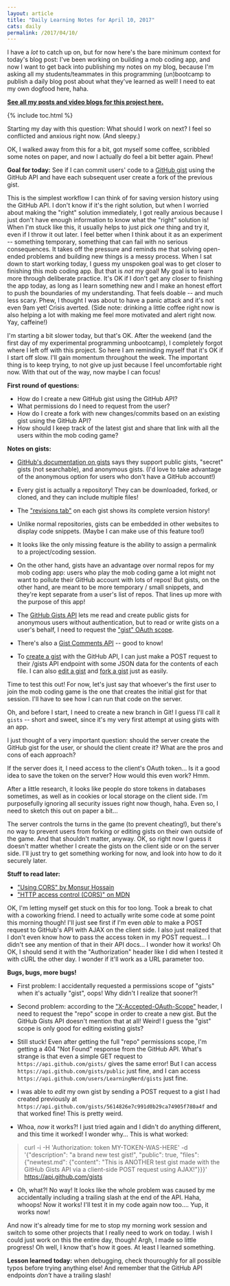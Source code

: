 ```yaml
---
layout: article
title: "Daily Learning Notes for April 10, 2017"
cats: daily
permalink: /2017/04/10/
---
```


I have a _lot_ to catch up on, but for now here's the bare minimum context for today's blog post: I've been working on building a mob coding app, and now I want to get back into publishing my notes on my blog, because I'm asking all my students/teammates in this programming (un)bootcamp to publish a daily blog post about what they've learned as well! I need to eat my own dogfood here, haha.

[**See all my posts and video blogs for this project here.**](/learn-teach-code/)

{% include toc.html %}

Starting my day with this question: What should I work on next? I feel so conflicted and anxious right now. (And sleepy.)

OK, I walked away from this for a bit, got myself some coffee, scribbled some notes on paper, and now I actually do feel a bit better again. Phew! 

**Goal for today:** See if I can commit users' code to a [GitHub gist](https://gist.github.com/) using the GitHub API and have each subsequent user create a fork of the previous gist.

This is the simplest workflow I can think of for saving version history using the GitHub API. I don't know if it's the right solution, but when I worried about making the "right" solution immediately, I got really anxious because I just don't have enough information to know what the "right" solution is! When I'm stuck like this, it usually helps to just pick _one_ thing and try it, even if I throw it out later. I feel better when I think about it as an experiment -- something temporary, something that can fail with no serious consequences. It takes off the pressure and reminds me that solving open-ended problems and building new things is a messy process. When I sat down to start working today, I guess my unspoken goal was to get closer to finishing this mob coding app. But that is _not_ my goal! My goal is to learn more through deliberate practice. It's OK if I don't get any closer to finishing the app today, as long as I learn something new and I make an honest effort to push the boundaries of my understanding. That feels doable -- and much less scary. Phew, I thought I was about to have a panic attack and it's not even 9am yet! Crisis averted. (Side note: drinking a little coffee right now is also helping a lot with making me feel more motivated and alert right now. Yay, caffeine!)

I'm starting a bit slower today, but that's OK. After the weekend (and the first day of my experimental programming unbootcamp), I completely forgot where I left off with this project. So here I am reminding myself that it's OK if I start off slow. I'll gain momentum throughout the week. The important thing is to keep trying, to not give up just because I feel uncomfortable right now. With that out of the way, now maybe I can focus!

**First round of questions:**

- How do I create a new GitHub gist using the GitHub API?
- What permissions do I need to request from the user?
- How do I create a fork with new changes/commits based on an existing gist using the GitHub API?
- How should I keep track of the latest gist and share that link with all the users within the mob coding game?

**Notes on gists:**

- [GitHub's documentation on gists](https://help.github.com/articles/about-gists/) says they support public gists, "secret" gists (not searchable), and anonymous gists. (I'd love to take advantage of the anonymous option for users who don't have a GitHub account!)

- Every gist is actually a repository! They can be downloaded, forked, or cloned, and they can include multiple files!

- The ["revisions tab"](https://help.github.com/articles/forking-and-cloning-gists/#viewing-gist-commit-history) on each gist shows its complete version history!

- Unlike normal repositories, gists can be embedded in other websites to display code snippets. (Maybe I can make use of this feature too!)

- It looks like the only missing feature is the ability to assign a permalink to a project/coding session.

- On the other hand, gists have an advantage over normal repos for my mob coding app: users who play the mob coding game a lot might not want to pollute their GitHub account with lots of repos! But gists, on the other hand, are meant to be more temporary / small snippets, and they're kept separate from a user's list of repos. That lines up more with the purpose of this app!

- The [GitHub Gists API](https://developer.github.com/v3/gists/) lets me read and create public gists for anonymous users without authentication, but to read or write gists on a user's behalf, I need to request the ["gist" OAuth scope](https://developer.github.com/v3/oauth/#scopes).

- There's also a [Gist Comments API](https://developer.github.com/v3/gists/comments/) -- good to know!

- To [create a gist](https://developer.github.com/v3/gists/#create-a-gist) with the GitHub API, I can just make a POST request to their /gists API endpoint with some JSON data for the contents of each file. I can also [edit a gist](https://developer.github.com/v3/gists/#edit-a-gist) and [fork a gist](https://developer.github.com/v3/gists/#fork-a-gist) just as easily.

Time to test this out! For now, let's just say that whoever's the first user to join the mob coding game is the one that creates the initial gist for that session. I'll have to see how I can run that code on the server.

Oh, and before I start, I need to create a new branch in Git! I guess I'll call it `gists` -- short and sweet, since it's my very first attempt at using gists with an app.

I just thought of a very important question: should the server create the GitHub gist for the user, or should the client create it? What are the pros and cons of each approach?

If the server does it, I need access to the client's OAuth token... Is it a good idea to save the token on the server? How would this even work? Hmm. 

After a little research, it looks like people do store tokens in databases sometimes, as well as in cookies or local storage on the client side. I'm purposefully ignoring all security issues right now though, haha. Even so, I need to sketch this out on paper a bit...

The server controls the turns in the game (to prevent cheating!), but there's no way to prevent users from forking or editing gists on their own outside of the game. And that shouldn't matter, anyway. OK, so right now I guess it doesn't matter whether I create the gists on the client side or on the server side. I'll just try to get something working for now, and look into how to do it securely later.

**Stuff to read later:**

- ["Using CORS" by Monsur Hossain](https://www.html5rocks.com/en/tutorials/cors/)
- ["HTTP access control (CORS)" on MDN](https://developer.mozilla.org/en-US/docs/Web/HTTP/Access_control_CORS)

OK, I'm letting myself get stuck on this for too long. Took a break to chat with a coworking friend. I need to actually write some code at some point this morning though! I'll just see first if I'm even _able_ to make a POST request to GitHub's API with AJAX on the client side. I also just realized that I don't even know how to pass the access token in my POST request... I didn't see any mention of that in their API docs... I wonder how it works! Oh OK, I should send it with the "Authorization" header like I did when I tested it with cURL the other day. I wonder if it'll work as a URL parameter too.

**Bugs, bugs, more bugs!**

- First problem: I accidentally requested a permissions scope of "gists" when it's actually "gist", oops! Why didn't I realize that sooner?!

- Second problem: according to the ["X-Accepted-OAuth-Scope"](https://developer.github.com/v3/oauth/#scopes) header, I need to request the "repo" scope in order to create a new gist. But the GitHub Gists API doesn't mention that at all! Weird! I guess the "gist" scope is only good for editing existing gists?

- Still stuck! Even after getting the full "repo" permissions scope, I'm getting a 404 "Not Found" response from the GitHub API. What's strange is that even a simple GET request to `https://api.github.com/gists/` gives the same error! But I can access `https://api.github.com/gists/public` just fine, and I can access `https://api.github.com/users/LearningNerd/gists` just fine.

- I was able to _edit_ my own gist by sending a POST request to a gist I had created previously at `https://api.github.com/gists/5614826e7c991d0b29ca74905f780a4f` and that worked fine! This is pretty weird.

- Whoa, _now_ it works?! I just tried again and I didn't do anything different, and this time it worked! I wonder why... This is what worked:

> curl -i -H 'Authorization: token MY-TOKEN-WAS-HERE' -d '{"description": "a brand new test gist!", "public": true, "files": {"newtest.md": {"content": "This is ANOTHER test gist made with the GitHub Gists API via a client-side POST request using AJAX!"}}}' https://api.github.com/gists

- Oh, what?! No way! It looks like the whole problem was caused by me accidentally including a trailing slash at the end of the API. Haha, whoops! Now it works! I'll test it in my code again now too.... Yup, it works now!

And now it's already time for me to stop my morning work session and switch to some other projects that I really need to work on today. I wish I could just work on this the entire day, though! Argh, I made so little progress! Oh well, I know that's how it goes. At least I learned something.

**Lesson learned today:** when debugging, check thouroughly for all possible typos before trying anything else! And remember that the GitHub API endpoints _don't_ have a trailing slash!